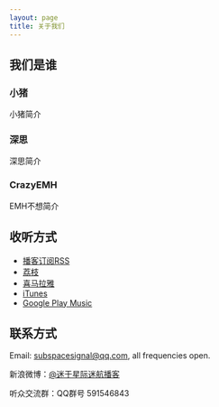 ```yaml
---
layout: page
title: 关于我们
---
```

## 我们是谁

### 小猪

小猪简介

### 深思

深思简介

### CrazyEMH

EMH不想简介

## 收听方式

* [播客订阅RSS](http://www.lizhi.fm/rss/1935913.xml)
* [荔枝](http://www.lizhi.fm/1935913/)
* [喜马拉雅](http://www.ximalaya.com/6418191/album/3135361)
* [iTunes](https://itunes.apple.com/cn/podcast/mi-yu-xing-ji-mi-hang-lost-in-st/id1054780505?mt=2)
* [Google Play Music](https://play.google.com/music/m/Iey4t72nyfjstbvsymmgcoptdqy?t=_Lost_in_ST)

## 联系方式

Email: [subspacesignal@qq.com](mailto:subspacesignal@qq.com), all frequencies open.

新浪微博：[@迷于星际迷航播客](http://weibo.com/lostinst)

听众交流群：QQ群号 591546843
